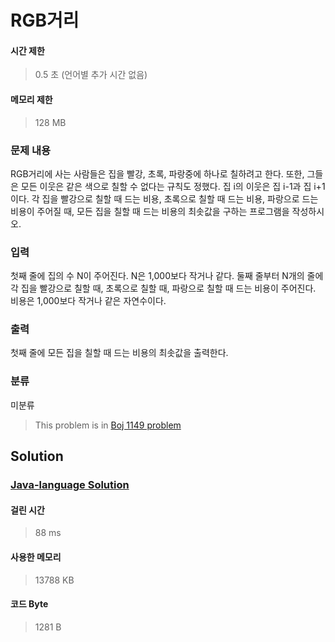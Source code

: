 # RGB거리
#### 시간 제한
> 0.5 초 (언어별 추가 시간 없음)
#### 메모리 제한
> 128 MB
### 문제 내용

RGB거리에 사는 사람들은 집을 빨강, 초록, 파랑중에 하나로 칠하려고 한다. 또한, 그들은 모든 이웃은 같은 색으로 칠할 수 없다는 규칙도 정했다. 집 i의 이웃은 집 i-1과 집 i+1이다.
각 집을 빨강으로 칠할 때 드는 비용, 초록으로 칠할 때 드는 비용, 파랑으로 드는 비용이 주어질 때, 모든 집을 칠할 때 드는 비용의 최솟값을 구하는 프로그램을 작성하시오.

### 입력

첫째 줄에 집의 수 N이 주어진다. N은 1,000보다 작거나 같다. 둘째 줄부터 N개의 줄에 각 집을 빨강으로 칠할 때, 초록으로 칠할 때, 파랑으로 칠할 때 드는 비용이 주어진다. 비용은 1,000보다 작거나 같은 자연수이다.

### 출력

첫째 줄에 모든 집을 칠할 때 드는 비용의 최솟값을 출력한다.

### 분류
미분류
> This problem is in [Boj 1149 problem](https://www.acmicpc.net/problem/1149)

## Solution
### [Java-language Solution](./main.java)
#### 걸린 시간
> 88 ms
#### 사용한 메모리
> 13788 KB
#### 코드 Byte
> 1281 B
